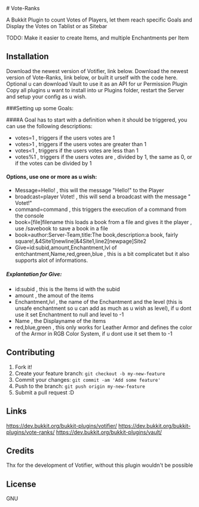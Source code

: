 <snippet>
# Vote-Ranks

A Bukkit Plugin to count Votes of Players, let them reach specific Goals and Display the Votes on Tablist or as Sitebar

TODO: Make it easier to create Items, and multiple Enchantments per Item
## Installation
Download the newest version of Votifier, link below.
Download the newest version of Vote-Ranks, link below, or built it urself with the code here.
Optional u can download Vault to use it as an API for ur Permission Plugin
Copy all plugins u want to install into ur Plugins folder, restart the Server and setup your config as u wish.

###Setting up some Goals:

####A Goal has to start with a definition when it should be triggered, you can use the following descriptions:

* votes=1 , triggers if the users votes are 1
* votes>1 , triggers if the users votes are greater than 1
* votes<1 , triggers if the users votes are less than 1
* votes%1 , triggers if the users votes are , divided by 1, the same as 0, or if the votes can be divided by 1

#### Options, use one or more as u wish: 

* Message=Hello! , this will the message "Hello!" to the Player
* broadcast=player Votet! , this will send a broadcast with the message "<player> Votet!"
* command=command , this triggers the execution of a command from the console
* book=[file]filename this loads a book from a file and gives it the player , use /savebook to save a book in a file
* book=author:Server-Team,title:The book,description:a book, fairly square!,&4Site1[newline]&4Site1,line2[newpage]Site2
* Give=id:subid,amount,Enchantment,lvl of entchantment,Name,red,green,blue , this is a bit complicatet but it also supports
alot of informations.

##### Explantation for Give:
* id:subid , this is the Items id with the subid
* amount , the amout of the items
* Enchantment,lvl , the name of the Enchantment and the level (this is unsafe enchantment so u can add as much as u wish as level), if u dont use it set Enchantment to null and level to -1
* Name , the Displayname of the items
* red,blue,green , this only works for Leather Armor and defines the color of the Armor in RGB Color System, if u dont use it set them to -1

## Contributing
1. Fork it!
2. Create your feature branch: `git checkout -b my-new-feature`
3. Commit your changes: `git commit -am 'Add some feature'`
4. Push to the branch: `git push origin my-new-feature`
5. Submit a pull request :D
## Links
https://dev.bukkit.org/bukkit-plugins/votifier/
https://dev.bukkit.org/bukkit-plugins/vote-ranks/
https://dev.bukkit.org/bukkit-plugins/vault/
## Credits
Thx for the development of Votifier, without this plugin wouldn't be possible

## License
GNU
</snippet>
